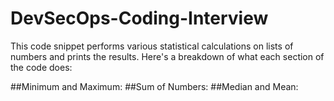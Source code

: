 # DevSecOps-Coding-Interview
This code snippet performs various statistical calculations on lists of numbers and prints the results. 
Here's a breakdown of what each section of the code does:

##Minimum and Maximum:
##Sum of Numbers:
##Median and Mean:


